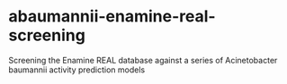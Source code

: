 # abaumannii-enamine-real-screening
Screening the Enamine REAL database against a series of Acinetobacter baumannii activity prediction models
